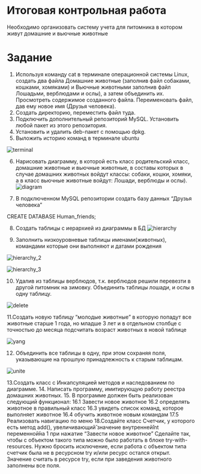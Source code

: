 # Итоговая контрольная работа
Необходимо организовать систему учета для питомника в котором живут домашние и вьючные животные
# Задание
1. Используя команду cat в терминале операционной системы Linux, создать
два файла Домашние животные (заполнив файл собаками, кошками,
хомяками) и Вьючные животными заполнив файл Лошадьми, верблюдами и
ослы), а затем объединить их. Просмотреть содержимое созданного файла.
Переименовать файл, дав ему новое имя (Друзья человека).
2. Создать директорию, переместить файл туда.
3. Подключить дополнительный репозиторий MySQL. Установить любой пакет
из этого репозитория.
4. Установить и удалить deb-пакет с помощью dpkg.
5. Выложить историю команд в терминале ubuntu

![terminal](https://github.com/user-attachments/assets/eef053f0-c793-415b-8e9f-2ee707cd66af)



6. Нарисовать диаграмму, в которой есть класс родительский класс, домашние
животные и вьючные животные, в составы которых в случае домашних
животных войдут классы: собаки, кошки, хомяки, а в класс вьючные животные
войдут: Лошади, верблюды и ослы).
![diagram](https://github.com/user-attachments/assets/d6a0e339-1869-49f8-86e7-70cc6ccc4b01)




7. В подключенном MySQL репозитории создать базу данных “Друзья
человека”

CREATE DATABASE Human_friends;

8. Создать таблицы с иерархией из диаграммы в БД
![hierarchy](https://github.com/user-attachments/assets/021b6cb2-a14f-41fa-84eb-c908b53c0ae6)

9. Заполнить низкоуровневые таблицы именами(животных), командами
которые они выполняют и датами рождения

![hierarchy_2](https://github.com/user-attachments/assets/468a3f0a-0705-4dba-a331-5c60a530df4a)

![hierarchy_3](https://github.com/user-attachments/assets/3f01167e-62fc-4b6c-9127-a6aa0e61a5b9)


10. Удалив из таблицы верблюдов, т.к. верблюдов решили перевезти в другой
питомник на зимовку. Объединить таблицы лошади, и ослы в одну таблицу.

![delete](https://github.com/user-attachments/assets/1b30a921-1782-43ba-b231-889b1c2eb0ad)

11.Создать новую таблицу “молодые животные” в которую попадут все
животные старше 1 года, но младше 3 лет и в отдельном столбце с точностью
до месяца подсчитать возраст животных в новой таблице

![yang](https://github.com/user-attachments/assets/ac8a9dd3-d045-4b57-bd56-2c558a74b44c)


12. Объединить все таблицы в одну, при этом сохраняя поля, указывающие на
прошлую принадлежность к старым таблицам.

![unite](https://github.com/user-attachments/assets/eb271493-ec06-4241-8678-669bf82a993f)


13.Создать класс с Инкапсуляцией методов и наследованием по диаграмме.
14. Написать программу, имитирующую работу реестра домашних животных.
15. В программе должен быть реализован следующий функционал:
16.1 Завести новое животное
16.2 определять животное в правильный класс
16.3 увидеть список команд, которое выполняет животное
16.4 обучить животное новым командам
17.5 Реализовать навигацию по меню
18.Создайте класс Счетчик, у которого есть метод add(), увеличивающий̆
значение внутренней̆int переменной̆на 1 при нажатие “Завести новое
животное” Сделайте так, чтобы с объектом такого типа можно было работать в
блоке try-with-resources. Нужно бросить исключение, если работа с объектом
типа счетчик была не в ресурсном try и/или ресурс остался открыт. Значение
считать в ресурсе try, если при заведения животного заполнены все поля.
